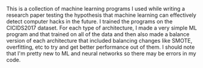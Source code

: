 This is a collection of machine learning programs I used while writing a research paper testing the hypothesis that machine learning can effectively detect computer hacks in the future. I trained the programs on the CICIDS2017 dataset. For each type of architecture, I made a very simple ML program and that trained on all of the data and then also made a balance version of each architecture that included balancing changes like SMOTE, overfitting, etc to try and get better performance out of them. I should note that I'm pretty new to ML and neural networks so there may be errors in my code. 
